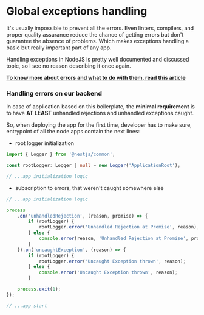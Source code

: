 # Global exceptions handling

It's usually impossible to prevent all the errors. Even linters, compilers, and proper quality assurance 
reduce the chance of getting errors but don't guarantee the absence of problems.
Which makes exceptions handling a basic but really important part of any app.

Handling exceptions in NodeJS is pretty well documented and discussed topic, so I see no reason describing it once again.

**[To know more about errors and what to do with them, read this article](https://www.toptal.com/nodejs/node-js-error-handling)**

### Handling errors on our backend
In case of application based on this boilerplate, the **minimal requirement** is to have **AT LEAST** unhandled rejections and unhandled exceptions caught.

So, when deploying the app for the first time, developer has to make sure, entrypoint of all the node apps contain the next lines:
- root logger initialization
```typescript
import { Logger } from '@nestjs/common';

const rootLogger: Logger | null = new Logger('ApplicationRoot');

// ...app initialization logic
```
- subscription to errors, that weren't caught somewhere else
```typescript
// ...app initialization logic

process
	.on('unhandledRejection', (reason, promise) => {
		if (rootLogger) {
			rootLogger.error('Unhandled Rejection at Promise', reason);
		} else {
			console.error(reason, 'Unhandled Rejection at Promise', promise);
		}
	}).on('uncaughtException', (reason) => {
		if (rootLogger) {
			rootLogger.error('Uncaught Exception thrown', reason);
		} else {
			console.error('Uncaught Exception thrown', reason);
		}

	process.exit(1);
});

// ...app start
```
